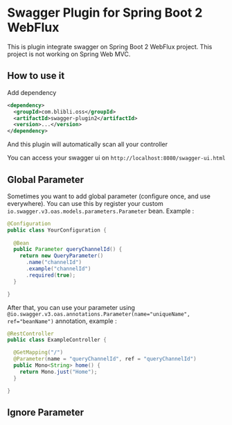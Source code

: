 # Swagger Plugin for Spring Boot 2 WebFlux

This is plugin integrate swagger on Spring Boot 2 WebFlux project. This project is not working on Spring Web MVC. 

## How to use it

Add dependency

```xml
<dependency>
  <groupId>com.blibli.oss</groupId>
  <artifactId>swagger-plugin2</artifactId>
  <version>...</version>
</dependency>
```

And this plugin will automatically scan all your controller

You can access your swagger ui on `http://localhost:8080/swagger-ui.html`

## Global Parameter

Sometimes you want to add global parameter (configure once, and use everywhere). You can use this by register your custom `io.swagger.v3.oas.models.parameters.Parameter` bean. Example :

```java
@Configuration
public class YourConfiguration {
  
  @Bean
  public Parameter queryChannelId() {
    return new QueryParameter()
      .name("channelId")
      .example("channelId")
      .required(true);
  }

} 
```

After that, you can use your parameter using `@io.swagger.v3.oas.annotations.Parameter(name="uniqueName", ref="beanName")` annotation, example :

```java
@RestController
public class ExampleController {

  @GetMapping("/")
  @Parameter(name = "queryChannelId", ref = "queryChannelId")
  public Mono<String> home() {
    return Mono.just("Home");
  }

}
```   

## Ignore Parameter